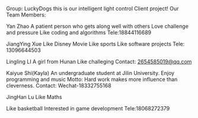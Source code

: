 Group: LuckyDogs
this is our intelligent light control Client project!
Our Team Members:

Yan Zhao
A patient person who gets along well with others 
Love challenge and pressure 
Like coding and algorithms
Tele:18844116689

JiangYing Xue
Like Disney Movie 
Like sports 
Like software projects
Tele: 13096644503

Lingling LI 
A girl from Hunan 
Like challeging
Contact: 2654585019@qq.com

Kaiyue Shi(Kayla) 
An undergraduate student at Jilin University. 
Enjoy programming and music 
Motto: Hard work makes more influence than cleverness.
Contact: Wechat-18332755168

JingHan Lu 
Like Maths 

Like basketball 
Interested in game development
Tele:18068272379
